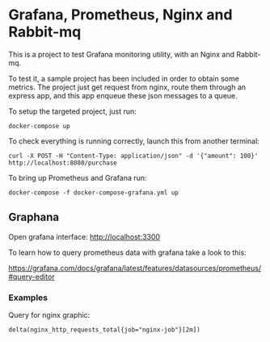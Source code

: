 # Grafana, Prometheus, Nginx and Rabbit-mq

This is a project to test Grafana monitoring utility, with an Nginx and Rabbit-mq.

To test it, a sample project has been included in order to obtain some metrics. The project just get request from nginx, route them through an express app, and this app enqueue these json messages to a queue.

To setup the targeted project, just run: 

```
docker-compose up
```

To check everything is running correctly, launch this from another terminal:

```
curl -X POST -H "Content-Type: application/json" -d '{"amount": 100}' http://localhost:8080/purchase
```

To bring up Prometheus and Grafana run:

```
docker-compose -f docker-compose-grafana.yml up
```

## Graphana

Open grafana interface: [http://localhost:3300](http://localhost:3300)

To learn how to query prometheus data with grafana take a look to this:

https://grafana.com/docs/grafana/latest/features/datasources/prometheus/#query-editor

### Examples

Query for nginx graphic:

```
delta(nginx_http_requests_total{job="nginx-job"}[2m])
```



